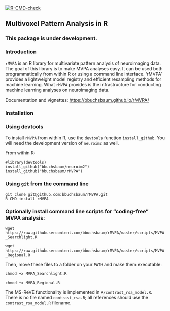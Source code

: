 
<!-- badges: start -->

[![R-CMD-check](https://github.com/bbuchsbaum/rMVPA/actions/workflows/R-CMD-check.yaml/badge.svg)](https://github.com/bbuchsbaum/rMVPA/actions/workflows/R-CMD-check.yaml)

<!-- badges: end -->

## Multivoxel Pattern Analysis in R

### This package is under development.

### Introduction

`rMVPA` is an R library for multivariate pattern analysis of
neuroimaging data. The goal of this library is to make MVPA analyses
easy. It can be used both programmatically from within R or using a
command line interface. ‘rMVPA’ provides a lightweight model registry
and efficient resampling methods for machine learning. What `rMVPA`
provides is the infrastructure for conducting machine learning analyses
on neuroimaging data.

Documentation and vignettes: <https://bbuchsbaum.github.io/rMVPA/>

### Installation

### Using devtools

To install `rMVPA` from within R, use the `devtools` function
`install_github`. You will need the development version of `neuroim2` as
well.

From within R:

    #library(devtools)
    install_github("bbuchsbaum/neuroim2")
    install_github("bbuchsbaum/rMVPA")

### Using `git` from the command line

    git clone git@github.com:bbuchsbaum/rMVPA.git
    R CMD install rMVPA

### Optionally install command line scripts for “coding-free” MVPA analysis:

`wget https://raw.githubusercontent.com/bbuchsbaum/rMVPA/master/scripts/MVPA_Searchlight.R`

`wget https://raw.githubusercontent.com/bbuchsbaum/rMVPA/master/scripts/MVPA_Regional.R`

Then, move these files to a folder on your `PATH` and make them
executable:

`chmod +x MVPA_Searchlight.R`

`chmod +x MVPA_Regional.R`

The MS-ReVE functionality is implemented in `R/contrast_rsa_model.R`.
There is no file named `contrast_rsa.R`; all references should use the
`contrast_rsa_model.R` filename.

